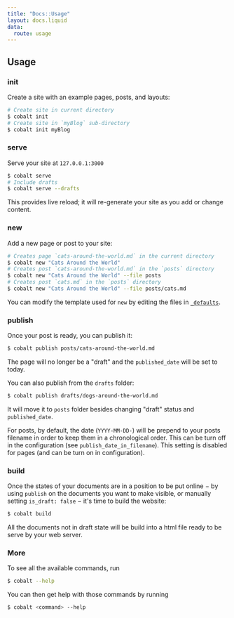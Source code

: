 ```yaml
---
title: "Docs::Usage"
layout: docs.liquid
data:
  route: usage
---
```

## Usage

### init

Create a site with an example pages, posts, and layouts:
```bash
# Create site in current directory
$ cobalt init
# Create site in `myBlog` sub-directory
$ cobalt init myBlog
```

### serve

Serve your site at `127.0.0.1:3000`
```bash
$ cobalt serve
# Include drafts
$ cobalt serve --drafts
```
This provides live reload; it will re-generate your site as you add or change content.

### new

Add a new page or post to your site:
```bash
# Creates page `cats-around-the-world.md` in the current directory
$ cobalt new "Cats Around the World"
# Creates post `cats-around-the-world.md` in the `posts` directory
$ cobalt new "Cats Around the World" --file posts
# Creates post `cats.md` in the `posts` directory
$ cobalt new "Cats Around the World" --file posts/cats.md
```

You can modify the template used for `new` by editing the files in [`_defaults`](/docs/directory.html).

### publish

Once your post is ready, you can publish it:
```bash
$ cobalt publish posts/cats-around-the-world.md
```

The page will no longer be a "draft" and the `published_date` will be set to today. 

You can also publish from the `drafts` folder:
```bash
$ cobalt publish drafts/dogs-around-the-world.md
```

It will move it to `posts` folder besides changing "draft" status and `published_date`.

For posts, by default, the date (`YYYY-MM-DD-`) will be prepend to your posts filename in
order to keep them in a chronological order. This can be turn off in the configuration
(see `publish_date_in_filename`). This setting is disabled for pages (and can be turn on
in configuration).

### build

Once the states of your documents are in a position to be put online − by using
`publish` on the documents you want to make visible, or manually setting
`is_draft: false` − it's time to build the website:

```bash
$ cobalt build
```

All the documents not in draft state will be build into a html file ready to be serve by
your web server.

### More

To see all the available commands, run
```bash
$ cobalt --help
```

You can then get help with those commands by running
```bash
$ cobalt <command> --help
```

